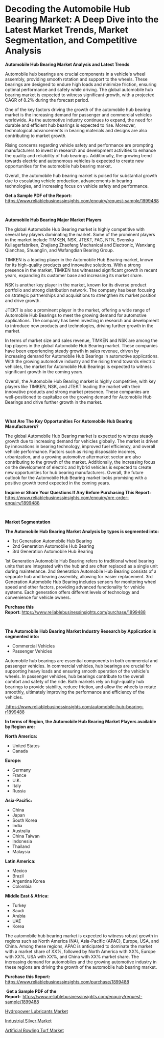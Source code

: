 <p><h1>Decoding the Automobile Hub Bearing Market: A Deep Dive into the Latest Market Trends, Market Segmentation, and Competitive Analysis</h1></p><p><strong>Automobile Hub Bearing Market Analysis and Latest Trends</strong></p>
<p><p>Automobile hub bearings are crucial components in a vehicle's wheel assembly, providing smooth rotation and support to the wheels. These bearings are designed to endure high loads and minimize friction, ensuring optimal performance and safety while driving. The global automobile hub bearing market is expected to witness significant growth, with a projected CAGR of 8.2% during the forecast period.</p><p>One of the key factors driving the growth of the automobile hub bearing market is the increasing demand for passenger and commercial vehicles worldwide. As the automotive industry continues to expand, the need for durable and efficient hub bearings is expected to rise. Moreover, technological advancements in bearing materials and designs are also contributing to market growth.</p><p>Rising concerns regarding vehicle safety and performance are prompting manufacturers to invest in research and development activities to enhance the quality and reliability of hub bearings. Additionally, the growing trend towards electric and autonomous vehicles is expected to create new opportunities for the automobile hub bearing market.</p><p>Overall, the automobile hub bearing market is poised for substantial growth due to escalating vehicle production, advancements in bearing technologies, and increasing focus on vehicle safety and performance.</p></p>
<p><strong>Get a Sample PDF of the Report:&nbsp;</strong> <a href="https://www.reliablebusinessinsights.com/enquiry/request-sample/1899488">https://www.reliablebusinessinsights.com/enquiry/request-sample/1899488</a></p>
<p>&nbsp;</p>
<p><strong>Automobile Hub Bearing Major Market Players</strong></p>
<p><p>The global Automobile Hub Bearing market is highly competitive with several key players dominating the market. Some of the prominent players in the market include TIMKEN, NSK, JTEKT, FAG, NTN, Svenska Kullagerfabriken, Zhejiang Zhaofeng Mechanical and Electronic, Wanxiang Qianchao, Shuanglin, and Wafangdian Bearing Group.</p><p>TIMKEN is a leading player in the Automobile Hub Bearing market, known for its high-quality products and innovative solutions. With a strong presence in the market, TIMKEN has witnessed significant growth in recent years, expanding its customer base and increasing its market share.</p><p>NSK is another key player in the market, known for its diverse product portfolio and strong distribution network. The company has been focusing on strategic partnerships and acquisitions to strengthen its market position and drive growth. </p><p>JTEKT is also a prominent player in the market, offering a wide range of Automobile Hub Bearings to meet the growing demand for automotive applications. The company has been investing in research and development to introduce new products and technologies, driving further growth in the market.</p><p>In terms of market size and sales revenue, TIMKEN and NSK are among the top players in the global Automobile Hub Bearing market. These companies have been experiencing steady growth in sales revenue, driven by increasing demand for Automobile Hub Bearings in automotive applications. With the growing automotive industry and the rising trend towards electric vehicles, the market for Automobile Hub Bearings is expected to witness significant growth in the coming years.</p><p>Overall, the Automobile Hub Bearing market is highly competitive, with key players like TIMKEN, NSK, and JTEKT leading the market with their innovative products and strong market presence. These companies are well-positioned to capitalize on the growing demand for Automobile Hub Bearings and drive further growth in the market.</p></p>
<p>&nbsp;</p>
<p><strong>What Are The Key Opportunities For Automobile Hub Bearing Manufacturers?</strong></p>
<p><p>The global Automobile Hub Bearing market is expected to witness steady growth due to increasing demand for vehicles globally. The market is driven by innovations in bearing technology, improved fuel efficiency, and overall vehicle performance. Factors such as rising disposable incomes, urbanization, and a growing automotive aftermarket sector are also contributing to the growth of the market. Additionally, the increasing focus on the development of electric and hybrid vehicles is expected to create new opportunities for hub bearing manufacturers. Overall, the future outlook for the Automobile Hub Bearing market looks promising with a positive growth trend expected in the coming years.</p></p>
<p><strong>Inquire or Share Your Questions If Any Before Purchasing This Report:</strong> <a href="https://www.reliablebusinessinsights.com/enquiry/pre-order-enquiry/1899488">https://www.reliablebusinessinsights.com/enquiry/pre-order-enquiry/1899488</a></p>
<p>&nbsp;</p>
<p><strong>Market Segmentation</strong></p>
<p><strong>The Automobile Hub Bearing Market Analysis by types is segmented into:</strong></p>
<p><ul><li>1st Generation Automobile Hub Bearing</li><li>2nd Generation Automobile Hub Bearing</li><li>3rd Generation Automobile Hub Bearing</li></ul></p>
<p><p>1st Generation Automobile Hub Bearing refers to traditional wheel bearing units that are integrated with the hub and are often replaced as a single unit during maintenance. 2nd Generation Automobile Hub Bearing consists of a separate hub and bearing assembly, allowing for easier replacement. 3rd Generation Automobile Hub Bearing includes sensors for monitoring wheel speed and other factors, providing advanced functionality for vehicle systems. Each generation offers different levels of technology and convenience for vehicle owners.</p></p>
<p><strong>Purchase this Report:&nbsp;</strong><a href="https://www.reliablebusinessinsights.com/purchase/1899488">https://www.reliablebusinessinsights.com/purchase/1899488</a></p>
<p>&nbsp;</p>
<p><strong>The Automobile Hub Bearing Market Industry Research by Application is segmented into:</strong></p>
<p><ul><li>Commercial Vehicles</li><li>Passenger Vehicles</li></ul></p>
<p><p>Automobile hub bearings are essential components in both commercial and passenger vehicles. In commercial vehicles, hub bearings are crucial for supporting heavy loads and ensuring smooth operation of the vehicle's wheels. In passenger vehicles, hub bearings contribute to the overall comfort and safety of the ride. Both markets rely on high-quality hub bearings to provide stability, reduce friction, and allow the wheels to rotate smoothly, ultimately improving the performance and efficiency of the vehicles.</p></p>
<p><a href="https://www.reliablebusinessinsights.com/automobile-hub-bearing-r1899488">&nbsp;https://www.reliablebusinessinsights.com/automobile-hub-bearing-r1899488</a></p>
<p><strong>In terms of Region, the Automobile Hub Bearing Market Players available by Region are:</strong></p>
<p>
    <p> <strong> North America: </strong>
        <ul>
            <li>United States</li>
            <li>Canada</li>
        </ul>
        </p> 
    <p> <strong> Europe: </strong>
        <ul>
            <li>Germany</li>
            <li>France</li>
            <li>U.K.</li>
            <li>Italy</li>
            <li>Russia</li>
        </ul>
        </p> 
    <p> <strong> Asia-Pacific: </strong>
        <ul>
            <li>China</li>
            <li>Japan</li>
            <li>South Korea</li>
            <li>India</li>
            <li>Australia</li>
            <li>China Taiwan</li>
            <li>Indonesia</li>
            <li>Thailand</li>
            <li>Malaysia</li>
        </ul>
        </p> 
    <p> <strong> Latin America: </strong>
        <ul>
            <li>Mexico</li>
            <li>Brazil</li>
            <li>Argentina Korea</li>
            <li>Colombia</li>
        </ul>
        </p> 
    <p> <strong> Middle East & Africa: </strong>
        <ul>
            <li>Turkey</li>
            <li>Saudi</li>
            <li>Arabia</li>
            <li>UAE</li>
            <li>Korea</li>
        </ul>
    </p>
    </p>
<p><p>The automobile hub bearing market is expected to witness robust growth in regions such as North America (NA), Asia-Pacific (APAC), Europe, USA, and China. Among these regions, APAC is anticipated to dominate the market with a market share of XX%, followed by North America with XX%, Europe with XX%, USA with XX%, and China with XX% market share. The increasing demand for automobiles and the growing automotive industry in these regions are driving the growth of the automobile hub bearing market.</p></p>
<p><strong>Purchase this Report: </strong><a href="https://www.reliablebusinessinsights.com/purchase/1899488">https://www.reliablebusinessinsights.com/purchase/1899488</a></p>
<p>&nbsp;<strong>Get a Sample PDF of the Report:&nbsp;&nbsp;</strong><a href="https://www.reliablebusinessinsights.com/enquiry/request-sample/1899488">https://www.reliablebusinessinsights.com/enquiry/request-sample/1899488</a></p>
<p><strong></strong></p>
<p><p><a href="https://github.com/arionmp/Market-Research-Report-List-4/blob/main/hydropower-lubricants-market.md">Hydropower Lubricants Market</a></p><p><a href="https://github.com/markusgodoy/Market-Research-Report-List-4/blob/main/industrial-silver-market.md">Industrial Silver Market</a></p><p><a href="https://github.com/luckyshygirl/Market-Research-Report-List-5/blob/main/artificial-bowling-turf-market.md">Artificial Bowling Turf Market</a></p></p>